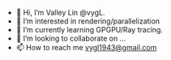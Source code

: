 - 👋 Hi, I’m Valley Lin @vygL.
- 👀 I’m interested in rendering/parallelization
- 🌱 I’m currently learning GPGPU/Ray tracing.
- 💞️ I’m looking to collaborate on ...
- 📫 How to reach me vygl1943@gmail.com

<!---
vygL/vygL is a ✨ special ✨ repository because its `README.md` (this file) appears on your GitHub profile.
You can click the Preview link to take a look at your changes.
--->
